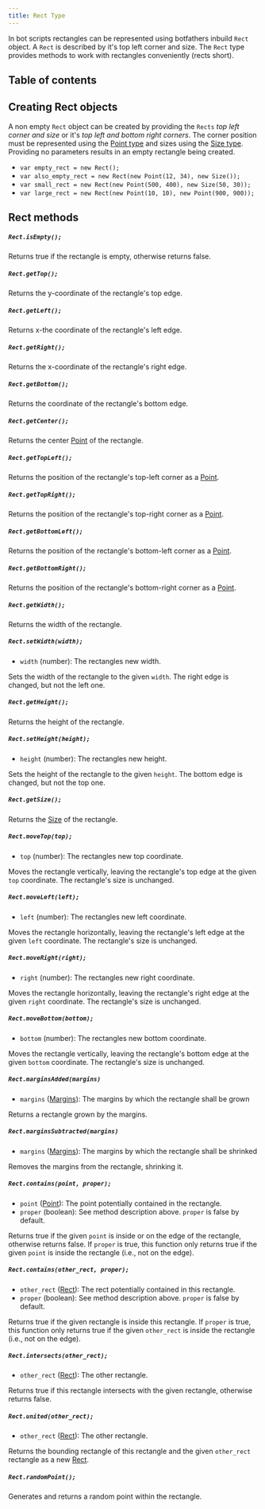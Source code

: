 ```yaml
---
title: Rect Type
---
```


In bot scripts rectangles can be represented using botfathers inbuild `Rect` object. A `Rect` is described by it's top left corner and size. The `Rect` type provides methods to work with rectangles conveniently (rects short).

## Table of contents

## Creating Rect objects

A non empty `Rect` object can be created by providing the `Rects` _top left corner and size_ or it's _top left and bottom right corners_. The corner position must be represented using the [Point type](../point) and sizes using the [Size type](../size). Providing no parameters results in an empty rectangle being created.

- `var empty_rect = new Rect();`
- `var also_empty_rect = new Rect(new Point(12, 34), new Size());`
- `var small_rect = new Rect(new Point(500, 400), new Size(50, 30));`
- `var large_rect = new Rect(new Point(10, 10), new Point(900, 900));`

## Rect methods

##### `Rect.isEmpty();`

Returns true if the rectangle is empty, otherwise returns false.

##### `Rect.getTop();`

Returns the y-coordinate of the rectangle's top edge.

##### `Rect.getLeft();`

Returns x-the coordinate of the rectangle's left edge.

##### `Rect.getRight();`

Returns the x-coordinate of the rectangle's right edge.

##### `Rect.getBottom();`

Returns the coordinate of the rectangle's bottom edge.

##### `Rect.getCenter();`

Returns the center [Point](../point) of the rectangle.

##### `Rect.getTopLeft();`

Returns the position of the rectangle's top-left corner as a [Point](../point).

##### `Rect.getTopRight();`

Returns the position of the rectangle's top-right corner as a [Point](../point).

##### `Rect.getBottomLeft();`

Returns the position of the rectangle's bottom-left corner as a [Point](../point).

##### `Rect.getBottomRight();`

Returns the position of the rectangle's bottom-right corner as a [Point](../point).

##### `Rect.getWidth();`

Returns the width of the rectangle.

##### `Rect.setWidth(width);`

- `width` (number): The rectangles new width.

Sets the width of the rectangle to the given `width`. The right edge is changed, but not the left one.

##### `Rect.getHeight();`

Returns the height of the rectangle.

##### `Rect.setHeight(height);`

- `height` (number): The rectangles new height.

Sets the height of the rectangle to the given `height`. The bottom edge is changed, but not the top one.

##### `Rect.getSize();`

Returns the [Size](../size) of the rectangle.

##### `Rect.moveTop(top);`

- `top` (number): The rectangles new top coordinate.

Moves the rectangle vertically, leaving the rectangle's top edge at the given `top` coordinate. The rectangle's size is unchanged.

##### `Rect.moveLeft(left);`

- `left` (number): The rectangles new left coordinate.

Moves the rectangle horizontally, leaving the rectangle's left edge at the given `left` coordinate. The rectangle's size is unchanged.

##### `Rect.moveRight(right);`

- `right` (number): The rectangles new right coordinate.

Moves the rectangle horizontally, leaving the rectangle's right edge at the given `right` coordinate. The rectangle's size is unchanged.

##### `Rect.moveBottom(bottom);`

- `bottom` (number): The rectangles new bottom coordinate.

Moves the rectangle vertically, leaving the rectangle's bottom edge at the given `bottom` coordinate. The rectangle's size is unchanged.

##### `Rect.marginsAdded(margins)`

- `margins` ([Margins](../margins)): The margins by which the rectangle shall be grown

Returns a rectangle grown by the margins.

##### `Rect.marginsSubtracted(margins)`

- `margins` ([Margins](../margins)): The margins by which the rectangle shall be shrinked

Removes the margins from the rectangle, shrinking it.

##### `Rect.contains(point, proper);`

- `point` ([Point](../point)): The point potentially contained in the rectangle.
- `proper` (boolean): See method description above. `proper` is false by default.

Returns true if the given `point` is inside or on the edge of the rectangle, otherwise returns false.
If `proper` is true, this function only returns true if the given `point` is inside the rectangle (i.e., not on the edge).

##### `Rect.contains(other_rect, proper);`

- `other_rect` ([Rect](../rect)): The rect potentially contained in this rectangle.
- `proper` (boolean): See method description above. `proper` is false by default.

Returns true if the given rectangle is inside this rectangle.
If `proper` is true, this function only returns true if the given `other_rect` is inside the rectangle (i.e., not on the edge).

##### `Rect.intersects(other_rect);`

- `other_rect` ([Rect](../rect)): The other rectangle.

Returns true if this rectangle intersects with the given rectangle, otherwise returns false.

##### `Rect.united(other_rect);`

- `other_rect` ([Rect](../rect)): The other rectangle.

Returns the bounding rectangle of this rectangle and the given `other_rect` rectangle as a new [Rect](#).

##### `Rect.randomPoint();`

Generates and returns a random point within the rectangle.
